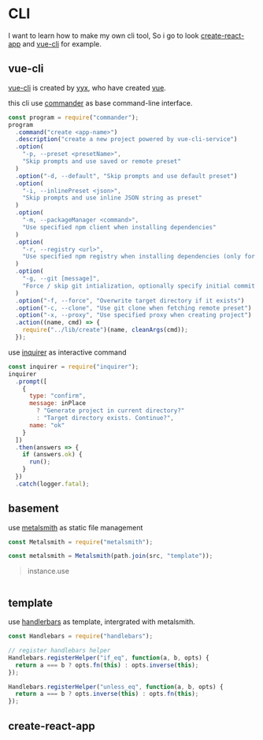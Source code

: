 # CLI

I want to learn how to make my own cli tool, So i go to look [create-react-app] and [vue-cli] for example.

## **vue-cli**

[vue-cli] is created by [yyx], who have created [vue].

this cli use [commander] as base command-line interface.

```javascript
const program = require("commander");
program
  .command("create <app-name>")
  .description("create a new project powered by vue-cli-service")
  .option(
    "-p, --preset <presetName>",
    "Skip prompts and use saved or remote preset"
  )
  .option("-d, --default", "Skip prompts and use default preset")
  .option(
    "-i, --inlinePreset <json>",
    "Skip prompts and use inline JSON string as preset"
  )
  .option(
    "-m, --packageManager <command>",
    "Use specified npm client when installing dependencies"
  )
  .option(
    "-r, --registry <url>",
    "Use specified npm registry when installing dependencies (only for npm)"
  )
  .option(
    "-g, --git [message]",
    "Force / skip git intialization, optionally specify initial commit message"
  )
  .option("-f, --force", "Overwrite target directory if it exists")
  .option("-c, --clone", "Use git clone when fetching remote preset")
  .option("-x, --proxy", "Use specified proxy when creating project")
  .action((name, cmd) => {
    require("../lib/create")(name, cleanArgs(cmd));
  });
```

use [inquirer] as interactive command

```javascript
const inquirer = require("inquirer");
inquirer
  .prompt([
    {
      type: "confirm",
      message: inPlace
        ? "Generate project in current directory?"
        : "Target directory exists. Continue?",
      name: "ok"
    }
  ])
  .then(answers => {
    if (answers.ok) {
      run();
    }
  })
  .catch(logger.fatal);
```

## basement

use [metalsmith] as static file management

```javascript
const Metalsmith = require("metalsmith");

const metalsmith = Metalsmith(path.join(src, "template"));
```

> instance.use

```javascript
```

## template

use [handlerbars] as template, intergrated with metalsmith.

```javascript
const Handlebars = require("handlebars");

// register handlebars helper
Handlebars.registerHelper("if_eq", function(a, b, opts) {
  return a === b ? opts.fn(this) : opts.inverse(this);
});

Handlebars.registerHelper("unless_eq", function(a, b, opts) {
  return a === b ? opts.inverse(this) : opts.fn(this);
});
```

## create-react-app

[create-react-app]: https://github.com/facebook/create-react-app
[vue-cli]: https://github.com/vuejs/vue-cli
[yyx]: https://github.com/yyx990803
[vue]: https://github.com/vuejs/vue
[commander]: https://www.npmjs.com/package/commander
[inquirer]: https://www.npmjs.com/package/inquirer
[metalsmith]: https://www.npmjs.com/package/metalsmith
[handlerbars]: http://handlebarsjs.com

